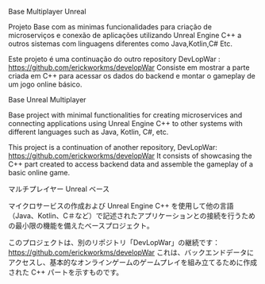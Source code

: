Base Multiplayer Unreal

Projeto Base com as minimas funcionalidades para criação de microserviços e conexão de aplicações utilizando Unreal Engine C++ a outros sistemas com linguagens diferentes como Java,Kotlin,C# Etc.

Este projeto é uma continuação do outro repository DevLopWar : https://github.com/erickworkms/developWar
Consiste em mostrar a parte criada em C++ para acessar os dados do backend e montar o gameplay de um jogo online básico.


Base Unreal Multiplayer

Base project with minimal functionalities for creating microservices and connecting applications using Unreal Engine C++ to other systems with different languages such as Java, Kotlin, C#, etc.

This project is a continuation of another repository, DevLopWar: https://github.com/erickworkms/developWar It consists of showcasing the C++ part created to access backend data and assemble the gameplay of a basic online game.

マルチプレイヤー Unreal ベース

マイクロサービスの作成および Unreal Engine C++ を使用して他の言語（Java、Kotlin、C＃など）で記述されたアプリケーションとの接続を行うための最小限の機能を備えたベースプロジェクト。

このプロジェクトは、別のリポジトリ「DevLopWar」の継続です：https://github.com/erickworkms/developWar これは、バックエンドデータにアクセスし、基本的なオンラインゲームのゲームプレイを組み立てるために作成された C++ パートを示すものです。

